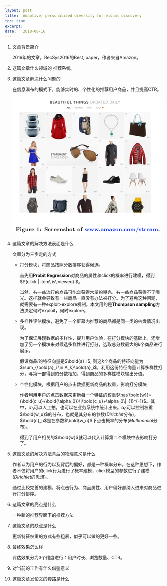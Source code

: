 ```yaml
---
layout: post
title:  Adaptive, personalized diversity for visual discovery
toc: true 
excerpt: 
date:   2018-08-16
---
```


1. 文章背景简介

   2016年的文章。RecSys2016的Best, paper，作者来自Amazon。

2. 这篇文章什么领域的
   推荐系统。

3. 这篇文章解决什么问题的

   在信息瀑布的模式下，能够实时的、个性化的推荐用户商品，并且提高CTR。

   ![image-20180816225506141](./static/pics/rec_amazn.png)

4. 这篇文章的解决方法表面是什么

   文章分为三步走的方式

   - 打分模块，将商品按照分数排序获得候选。

     首先用**Probit Regression**对商品的属性和click的概率进行建模，得到$P(click | item\  is\  viewed) $。

     当然，有一些流行的商品可能会获得大量的曝光，有一些商品获得不了曝光。这样就会导致有一些商品一直没有办法被打分。为了避免这种问题，就需要有一种exploit-explore机制。本文用的是**Thompson sampling**方法决定何时exploit，何时explore。

   - 多样性评估模块，避免了一个屏幕内推荐的商品都是同一类的枯燥情况出现。

     为了保证展现数据的多样性，提升用户体验，在打分模块的基础上，还增加了另一个模块来对候选多样性进行打分，选取总分数最大的$k$个商品进行展示。

     假设商品$i$的特征向量是$\bold{a}_i$, 则这$k$个商品的特征向量为$\sum_{\bold{a}_i \in A_k}\bold{a}_i$，利用这份特征向量计算多样性打分，与第一部得到的分数相加，得到商品的多样性模块输出分值。

   - 个性化模块，根据用户的点击数据更新商品的权重，影响打分模块

     作者利用用户的点击数据来更新每一个特征的权重$\hat{\bold{w}}=(\bold{c_u}+\bold{\alpha_0})\|\bold{c_u}+\alpha_0\|_{1}^{-1}$。其中，$\alpha_0$可以人工拍，也可以在业务系统中统计出来。$\alpha_0$可以控制权重$\bold{w_u}$的分布，也就是其分布的参数($Dirichlet$分布)，$\bold{c}_u$是在参数$\bold{w_u}$下点击概率的分布($Multinomial$分布)。

     得到了用户相关的$\bold{w}$就可以代入计算第二个模块中去影响打分了。

5. 这篇文章的解决方法背后的物理意义是什么

   作者认为用户的行为以及背后的偏好，都是一种概率分布。在这种思想下，作者不仅将用户的click行为进行了概率建模，click模型的参数进行了建模($Dirichlet$的思想)。

   通过比较完善的建模，将点击行为、商品属性、用户偏好都纳入进来对商品进行打分排序。

6. 这篇文章的亮点是什么

   一种新的推荐界面下的推荐方法

7. 这篇文章的缺点是什么

   更新特征权重的方式有些粗暴，似乎可以做的更好一些。

8. 最终效果怎么样

   评估效果分为3个维度进行：用户时长、浏览数量、CTR。

9. 对当前的工作有什么借鉴意义
   

10. 这篇文章发论文的套路是什么

